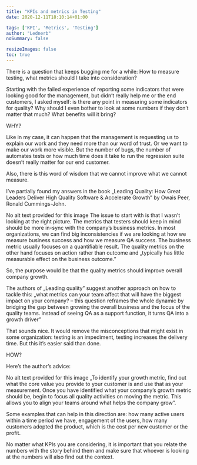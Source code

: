 ```yaml
---
title: "KPIs and metrics in Testing"
date: 2020-12-11T18:10:14+01:00

tags: ['KPI', 'Metrics', 'Testing']
author: "Lednerb"
noSummary: false

resizeImages: false
toc: true
---
```


There is a question that keeps bugging me for a while: How to measure testing, what metrics should I take into consideration?

Starting with the failed experience of reporting some indicators that were looking good for the management, but didn’t really help me or the end customers, I asked myself: is there any point in measuring some indicators for quality? Why should I even bother to look at some numbers if they don’t matter that much? What benefits will it bring?

WHY?

Like in my case, it can happen that the management is requesting us to explain our work and they need more than our word of trust. Or we want to make our work more visible. But the number of bugs, the number of automates tests or how much time does it take to run the regression suite doesn’t really matter for our end customer.

Also, there is this word of wisdom that we cannot improve what we cannot measure.

I’ve partially found my answers in the book „Leading Quality: How Great Leaders Deliver High Quality Software & Accelerate Growth” by Owais Peer, Ronald Cummings-John.

No alt text provided for this image
The issue to start with is that I wasn’t looking at the right picture. The metrics that testers should keep in mind should be more in-sync with the company’s business metrics. In most organizations, we can find big inconsistencies if we are looking at how we measure business success and how we measure QA success. The business metric usually focuses on a quantifiable result. The quality metrics on the other hand focuses on action rather than outcome and „typically has little measurable effect on the business outcome.”

So, the purpose would be that the quality metrics should improve overall company growth.

The authors of „Leading quality” suggest another approach on how to tackle this: „what metrics can your team affect that will have the biggest impact on your company? – this question reframes the whole dynamic by bridging the gap between growing the overall business and the focus of the quality teams. instead of seeing QA as a support function, it turns QA into a growth driver”

That sounds nice. It would remove the misconceptions that might exist in some organization: testing is an impediment, testing increases the delivery time. But this it’s easier said than done.

HOW?

Here’s the author’s advice:

No alt text provided for this image
„To identify your growth metric, find out what the core value you provide to your customer is and use that as your measurement. Once you have identified what your company’s growth metric should be, begin to focus all quality activities on moving the metric. This allows you to align your teams around what helps the company grow”.

Some examples that can help in this direction are: how many active users within a time period we have, engagement of the users, how many customers adopted the product, which is the cost per new customer or the profit.

No matter what KPIs you are considering, it is important that you relate the numbers with the story behind them and make sure that whoever is looking at the numbers will also find out the context.
